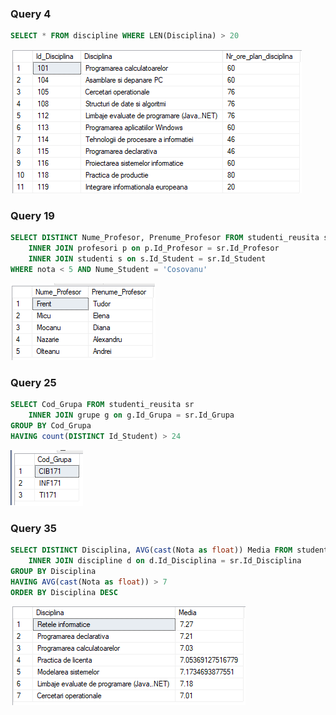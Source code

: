 ### Query 4
```SQL
SELECT * FROM discipline WHERE LEN(Disciplina) > 20
```
<img src="query4.png"/>

### Query 19
```SQL
SELECT DISTINCT Nume_Profesor, Prenume_Profesor FROM studenti_reusita sr
	INNER JOIN profesori p on p.Id_Profesor = sr.Id_Profesor
	INNER JOIN studenti s on s.Id_Student = sr.Id_Student
WHERE nota < 5 AND Nume_Student = 'Cosovanu'
```
<img src="query19.png"/>

### Query 25
```SQL
SELECT Cod_Grupa FROM studenti_reusita sr
	INNER JOIN grupe g on g.Id_Grupa = sr.Id_Grupa
GROUP BY Cod_Grupa
HAVING count(DISTINCT Id_Student) > 24
```
<img src="query25.png"/>

### Query 35
```SQL
SELECT DISTINCT Disciplina, AVG(cast(Nota as float)) Media FROM studenti_reusita sr
	INNER JOIN discipline d on d.Id_Disciplina = sr.Id_Disciplina
GROUP BY Disciplina
HAVING AVG(cast(Nota as float)) > 7
ORDER BY Disciplina DESC
```
<img src="query35.png"/>
